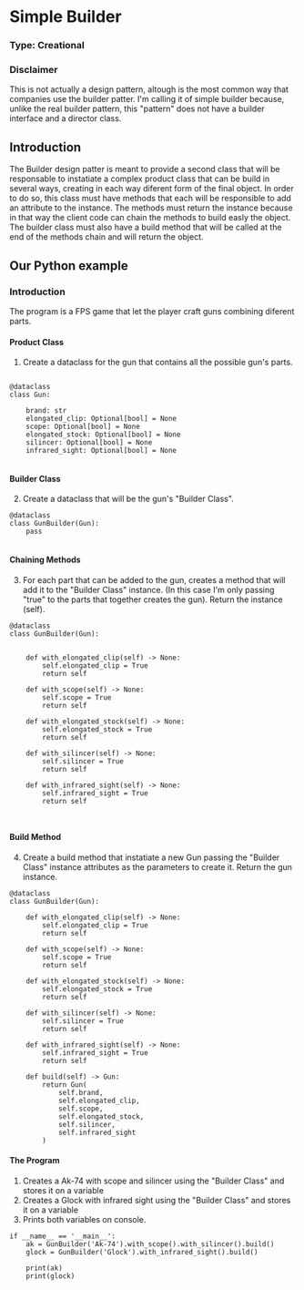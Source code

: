 # Simple Builder

### Type: Creational

### Disclaimer

This is not actually a design pattern, altough is the most common way that companies use the builder patter. I'm calling it of simple builder because, unlike the real builder pattern, this "pattern" does not have a builder interface and a director class.

## Introduction

The Builder design patter is meant to provide a second class that will be responsable to instatiate a complex product class that can be build in several ways, creating in each way  diferent form of the final object. In order to do so, this class must have methods that each will be responsible to add an attribute to the instance. 
The methods must return the instance because in that way the client code can chain the methods to build easly the object. The builder class must also have a build method that will be called at the end of the methods chain and will return the object.

## Our Python example

### Introduction

The program is a FPS game that let the player craft guns combining diferent parts.

#### Product Class

1. Create a dataclass for the gun that contains all the possible gun's parts.

```

@dataclass
class Gun:
    
    brand: str
    elongated_clip: Optional[bool] = None
    scope: Optional[bool] = None
    elongated_stock: Optional[bool] = None
    silincer: Optional[bool] = None
    infrared_sight: Optional[bool] = None
    

```

#### Builder Class

2. Create a dataclass that will be the gun's "Builder Class".

```
@dataclass
class GunBuilder(Gun):
    pass
    
```

#### Chaining Methods

3. For each part that can be added to the gun, creates a method that will add it to the "Builder Class" instance. 
(In this case I'm only passing "true" to the parts that together creates the gun). Return the instance (self).

```
@dataclass
class GunBuilder(Gun):
    
    
    def with_elongated_clip(self) -> None:
        self.elongated_clip = True
        return self
    
    def with_scope(self) -> None:
        self.scope = True
        return self

    def with_elongated_stock(self) -> None:
        self.elongated_stock = True
        return self
    
    def with_silincer(self) -> None:
        self.silincer = True
        return self

    def with_infrared_sight(self) -> None:
        self.infrared_sight = True
        return self

    
```

#### Build Method

4. Create a build method that instatiate a new Gun passing the "Builder Class" instance attributes as the parameters to create it. Return the gun instance.

```
@dataclass
class GunBuilder(Gun):
    
    def with_elongated_clip(self) -> None:
        self.elongated_clip = True
        return self
    
    def with_scope(self) -> None:
        self.scope = True
        return self

    def with_elongated_stock(self) -> None:
        self.elongated_stock = True
        return self
    
    def with_silincer(self) -> None:
        self.silincer = True
        return self

    def with_infrared_sight(self) -> None:
        self.infrared_sight = True
        return self
    
    def build(self) -> Gun:
        return Gun(
            self.brand,
            self.elongated_clip,
            self.scope,
            self.elongated_stock,
            self.silincer,
            self.infrared_sight
        )

```

#### The Program

1. Creates a Ak-74 with scope and silincer using the "Builder Class" and stores it on a variable 
2. Creates a Glock with infrared sight using the "Builder Class" and stores it on a variable
3. Prints both variables on console.

```
if __name__ == '__main__':
    ak = GunBuilder('Ak-74').with_scope().with_silincer().build()
    glock = GunBuilder('Glock').with_infrared_sight().build()
    
    print(ak)
    print(glock)
    
```
